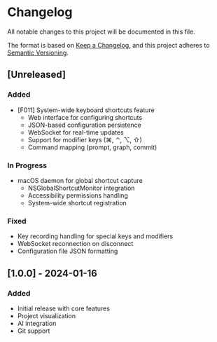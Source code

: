 # Changelog

All notable changes to this project will be documented in this file.

The format is based on [Keep a Changelog](https://keepachangelog.com/en/1.0.0/),
and this project adheres to [Semantic Versioning](https://semver.org/spec/v2.0.0.html).

## [Unreleased]

### Added
- [F011] System-wide keyboard shortcuts feature
  - Web interface for configuring shortcuts
  - JSON-based configuration persistence
  - WebSocket for real-time updates
  - Support for modifier keys (⌘, ⌃, ⌥, ⇧)
  - Command mapping (prompt, graph, commit)

### In Progress
- macOS daemon for global shortcut capture
  - NSGlobalShortcutMonitor integration
  - Accessibility permissions handling
  - System-wide shortcut registration

### Fixed
- Key recording handling for special keys and modifiers
- WebSocket reconnection on disconnect
- Configuration file JSON formatting

## [1.0.0] - 2024-01-16

### Added
- Initial release with core features
- Project visualization
- AI integration
- Git support 